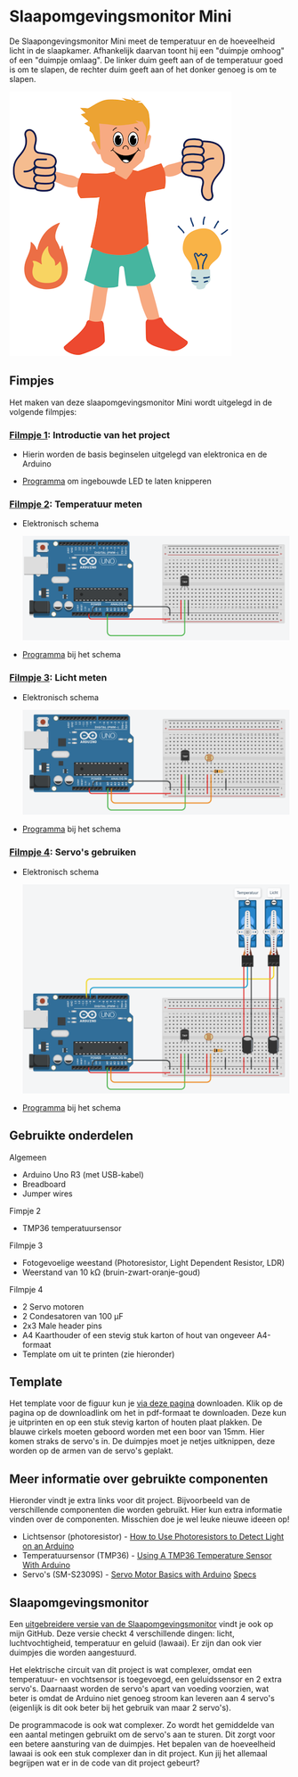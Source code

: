 # Slaapomgevingsmonitor Mini

De Slaapongevingsmonitor Mini meet de temperatuur en de hoeveelheid licht in de slaapkamer. Afhankelijk daarvan toont hij een "duimpje omhoog" of een "duimpje omlaag". De linker duim geeft aan of de temperatuur goed is om te slapen, de rechter duim geeft aan of het donker genoeg is om te slapen.

![Resultaat](documentation/template-result.png)

## Fimpjes

Het maken van deze slaapomgevingsmonitor Mini wordt uitgelegd in de volgende filmpjes:

### [Filmpje 1](): Introductie van het project
- Hierin worden de basis beginselen uitgelegd van elektronica en de Arduino
  
- [Programma](https://docs.arduino.cc/built-in-examples/basics/Blink/) om ingebouwde LED te laten knipperen
### [Filmpje 2](): Temperatuur meten

- Elektronisch schema

  ![Schema](documentation/electrical-diagram-step-1.png)

- [Programma](https://github.com/MartenSchukkinkROC/slaapomgevingsmonitor-mini/blob/step-1/slaapomgevingsmonitor-mini.ino) bij het schema
### [Filmpje 3](): Licht meten
- Elektronisch schema

  ![Schema](documentation/electrical-diagram-step-2.png)

- [Programma](https://github.com/MartenSchukkinkROC/slaapomgevingsmonitor-mini/blob/step-2/slaapomgevingsmonitor-mini.ino) bij het schema
### [Filmpje 4](): Servo's gebruiken
- Elektronisch schema

  ![Schema](documentation/electrical-diagram-step-3.png)

- [Programma](https://github.com/MartenSchukkinkROC/slaapomgevingsmonitor-mini/blob/main/slaapomgevingsmonitor-mini.ino) bij het schema

## Gebruikte onderdelen
Algemeen
- Arduino Uno R3 (met USB-kabel)
- Breadboard
- Jumper wires

Fimpje 2
- TMP36 temperatuursensor

Filmpje 3
- Fotogevoelige weestand (Photoresistor, Light Dependent Resistor, LDR)
- Weerstand van 10 kΩ (bruin-zwart-oranje-goud)

Filmpje 4
- 2 Servo motoren
- 2 Condesatoren van 100 µF
- 2x3 Male header pins
- A4 Kaarthouder of een stevig stuk karton of hout van ongeveer A4-formaat
- Template om uit te printen (zie hieronder)

## Template
Het template voor de figuur kun je [via deze pagina](documentation/template.pdf) downloaden. Klik op de pagina op de downloadlink om het in pdf-formaat te downloaden. Deze kun je uitprinten en op een stuk stevig karton of houten plaat plakken. De blauwe cirkels moeten geboord worden met een boor van 15mm. Hier komen straks de servo's in. De duimpjes moet je netjes uitknippen, deze worden op de armen van de servo's geplakt.

## Meer informatie over gebruikte componenten
Hieronder vindt je extra links voor dit project. Bijvoorbeeld van de verschillende componenten die worden gebruikt. Hier kun extra informatie vinden over de componenten. Misschien doe je wel leuke nieuwe ideeen op!

- Lichtsensor (photoresistor) - [How to Use Photoresistors to Detect Light on an Arduino](https://www.circuitbasics.com/how-to-use-photoresistors-to-detect-light-on-an-arduino/)
- Temperatuursensor (TMP36) - [Using A TMP36 Temperature Sensor With Arduino](https://bc-robotics.com/tutorials/using-a-tmp36-temperature-sensor-with-arduino/) 
- Servo's (SM-S2309S) - [Servo Motor Basics with Arduino](https://docs.arduino.cc/learn/electronics/servo-motors/) [Specs](https://descargas.cetronic.es/microservo.pdf)

## Slaapomgevingsmonitor

Een [uitgebreidere versie van de Slaapomgevingsmonitor](https://github.com/MartenSchukkinkROC/slaapomgevingsmonitor) vindt je ook op mijn GitHub. Deze versie checkt 4 verschillende dingen: licht, luchtvochtigheid, temperatuur en geluid (lawaai). Er zijn dan ook vier duimpjes die worden aangestuurd.

Het elektrische circuit van dit project is wat complexer, omdat een temperatuur- en vochtsensor is toegevoegd, een geluidssensor en 2 extra servo's. Daarnaast worden de servo's apart van voeding voorzien, wat beter is omdat de Arduino niet genoeg stroom kan leveren aan 4 servo's (eigenlijk is dit ook beter bij het gebruik van maar 2 servo's). 

De programmacode is ook wat complexer. Zo wordt het gemiddelde van een aantal metingen gebruikt om de servo's aan te sturen. Dit zorgt voor een betere aansturing van de duimpjes. Het bepalen van de hoeveelheid lawaai is ook een stuk complexer dan in dit project. Kun jij het allemaal begrijpen wat er in de code van dit project gebeurt?
